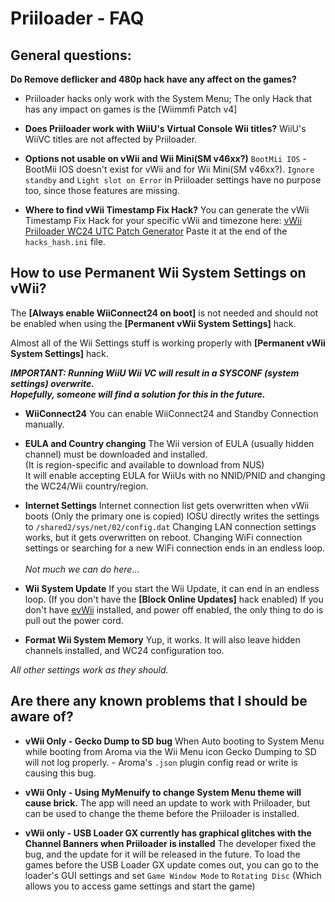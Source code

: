 # Priiloader  - FAQ

## General questions:

**Do Remove deflicker and 480p hack have any affect on the games?**
- Priiloader hacks only work with the System Menu;
The only Hack that has any impact on games is the [Wiimmfi Patch v4]

- **Does Priiloader work with WiiU's Virtual Console Wii titles?**
WiiU's WiiVC titles are not affected by Priiloader.

- **Options not usable on vWii and Wii Mini(SM v46xx?)**
`BootMii IOS` - BootMii IOS doesn't exist for vWii and for Wii Mini(SM v46xx?).
`Ignore standby`  and `Light slot on Error` in Priiloader settings have no purpose too, since those features are missing.

- **Where to find vWii Timestamp Fix Hack?**
You can generate the vWii Timestamp Fix Hack for your specific vWii and timezone here: 
[<u>vWii Priiloader WC24 UTC Patch Generator</u>](https://garyodernichts.github.io/priiloader-patch-gen/)
Paste it at the end of the `hacks_hash.ini` file.


## How to use Permanent Wii System Settings on vWii?

The **[Always enable WiiConnect24 on boot]** is not needed and should not be enabled when using the **[Permanent vWii System Settings]** hack.

Almost all of the Wii Settings stuff is working properly with **[Permanent vWii System Settings]** hack.
    
***IMPORTANT: Running WiiU Wii VC will result in a SYSCONF (system settings) overwrite.<br>Hopefully, someone will find a solution for this in the future.***

- **WiiConnect24**
You can enable WiiConnect24 and Standby Connection manually.

- **EULA and Country changing**
The Wii version of EULA (usually hidden channel) must be downloaded and installed.<br>(It is region-specific and available to download from NUS)<br>It will enable accepting EULA for WiiUs with no NNID/PNID and changing the WC24/Wii country/region.

- **Internet Settings**
Internet connection list gets overwritten when vWii boots (Only the primary one is copied)
IOSU directly writes the settings to `/shared2/sys/net/02/config.dat` 
Changing LAN connection settings works, but it gets overwritten on reboot.
Changing WiFi connection settings or searching for a new WiFi connection ends in an endless loop.<br><br>*Not much we can do here...*

- **Wii System Update**
If you start the Wii Update, it can end in an endless loop. (If you don't have the **[Block Online Updates]** hack enabled) If you don't have [evWii](https://github.com/GaryOderNichts/evwii) installed, and power off enabled, the only thing to do is pull out the power cord.

- **Format Wii System Memory**
Yup, it works. It will also leave hidden channels installed, and WC24 configuration too.

*All other settings work as they should.*


## Are there any known problems that I should be aware of?

- **vWii Only - Gecko Dump to SD bug**
When Auto booting to System Menu while booting from Aroma via the Wii Menu icon Gecko Dumping to SD will not log properly. - Aroma's `.json` plugin config read or write is causing this bug. 

- **vWii Only - Using MyMenuify to change System Menu theme will cause brick.** 
The app will need an update to work with Priiloader, but can be used to change the theme before the Priiloader is installed.

- **vWii only - USB Loader GX currently has graphical glitches with the Channel Banners when Priiloader is installed**
The developer fixed the bug, and the update for it will be released in the future. To  load the games before the USB Loader GX update comes out, you can go to the loader's GUI settings and set `Game Window Mode` to `Rotating Disc` (Which allows you to access game settings and start the game)
